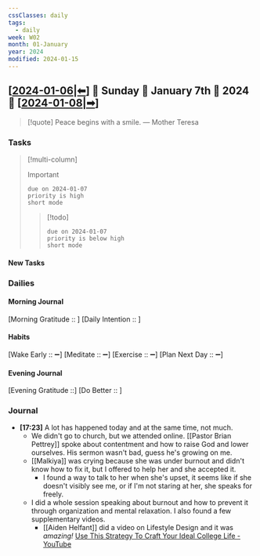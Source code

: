 ```yaml
---
cssClasses: daily
tags:
  - daily
week: W02
month: 01-January
year: 2024
modified: 2024-01-15
---
```


## [[2024-01-06|⬅]] 🔹 Sunday 🔹 January 7th 🔹 2024 🔹 [[2024-01-08|➡]]

> [!quote] Peace begins with a smile.
> — Mother Teresa

### Tasks

> [!multi-column]
> 
> > [!important]
> > ```tasks
> > due on 2024-01-07
> > priority is high
> > short mode
> > ```
> 
> > [!todo]
> > ```tasks
> > due on 2024-01-07
> > priority is below high
> > short mode
> > ```

#### New Tasks

###  Dailies

#### Morning Journal
[Morning Gratitude :: ]
[Daily Intention :: ]

#### Habits
[Wake Early :: ➖]
[Meditate :: ➖]
[Exercise :: ➖]
[Plan Next Day :: ➖]

#### Evening Journal
[Evening Gratitude ::]
[Do Better :: ]

### Journal

- **[17:23]**  A lot has happened today and at the same time, not much.
	- We didn't go to church, but we attended online. [[Pastor Brian Pettrey]] spoke about contentment and how to raise God and lower ourselves. His sermon wasn't bad, guess he's growing on me.
	- [[Malkiya]] was crying because she was under burnout and didn't know how to fix it, but I offered to help her and she accepted it.
		- I found a way to talk to her when she's upset, it seems like if she doesn't visibly see me, or if I'm not staring at her, she speaks for freely.
	- I did a whole session speaking about burnout and how to prevent it through organization and mental relaxation. I also found a few supplementary videos.
		- [[Aiden Helfant]] did a video on Lifestyle Design and it was *amazing!* [Use This Strategy To Craft Your Ideal College Life - YouTube](https://youtu.be/K5wxh4lISgk?si=dgcdU5-6PINFU48r)

[//begin]: # "Autogenerated link references for markdown compatibility"
[2024-01-06|⬅]: 2024-01-06 "2024-01-06"
[2024-01-08|➡]: 2024-01-08 "2024-01-08"
[//end]: # "Autogenerated link references"